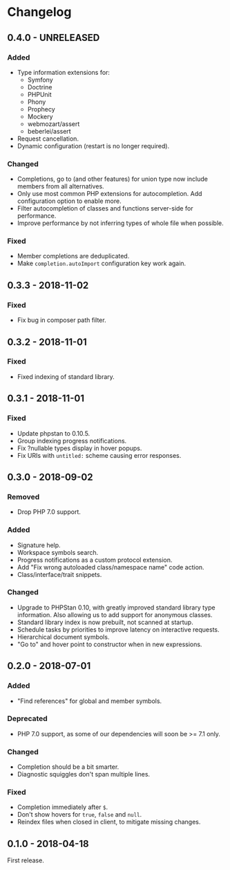 Changelog
=========

0.4.0 - UNRELEASED
------------------

### Added

* Type information extensions for:
  * Symfony
  * Doctrine
  * PHPUnit
  * Phony
  * Prophecy
  * Mockery
  * webmozart/assert
  * beberlei/assert
* Request cancellation.
* Dynamic configuration (restart is no longer required).

### Changed

* Completions, go to (and other features) for union type now include members
  from all alternatives.
* Only use most common PHP extensions for autocompletion. Add configuration
  option to enable more.
* Filter autocompletion of classes and functions server-side for performance.
* Improve performance by not inferring types of whole file when possible.

### Fixed

* Member completions are deduplicated.
* Make `completion.autoImport` configuration key work again.

0.3.3 - 2018-11-02
------------------

### Fixed

* Fix bug in composer path filter.

0.3.2 - 2018-11-01
------------------

### Fixed

* Fixed indexing of standard library.

0.3.1 - 2018-11-01
------------------

### Fixed

* Update phpstan to 0.10.5.
* Group indexing progress notifications.
* Fix ?nullable types display in hover popups.
* Fix URIs with `untitled:` scheme causing error responses.

0.3.0 - 2018-09-02
------------------

### Removed

* Drop PHP 7.0 support.

### Added

* Signature help.
* Workspace symbols search.
* Progress notifications as a custom protocol extension.
* Add "Fix wrong autoloaded class/namespace name" code action.
* Class/interface/trait snippets.

### Changed

* Upgrade to PHPStan 0.10, with greatly improved standard library type
  information. Also allowing us to add support for anonymous classes.
* Standard library index is now prebuilt, not scanned at startup.
* Schedule tasks by priorities to improve latency on interactive requests.
* Hierarchical document symbols.
* "Go to" and hover point to constructor when in new expressions.

0.2.0 - 2018-07-01
------------------

### Added

* "Find references" for global and member symbols.

### Deprecated

* PHP 7.0 support, as some of our dependencies will soon be >= 7.1 only.

### Changed

* Completion should be a bit smarter.
* Diagnostic squiggles don't span multiple lines.

### Fixed

* Completion immediately after `$`.
* Don't show hovers for `true`, `false` and `null`.
* Reindex files when closed in client, to mitigate missing changes.

0.1.0 - 2018-04-18
------------------

First release.
